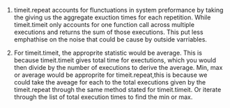 1. timeit.repeat accounts for flunctuations in system preformance by taking the giving us the aggregate exuction times for each repetition. While timeit.timeit only accounts for one function call across multiple executions and returns the sum of those executions. This put less emphathise on the noise that could be cause by outside varriables.

2. For timeit.timeit, the approprite statistic would be average. This is because timeit.timeit gives total time for exectutions, which you would then divide by the number of executions to derive the average. Min, max or average would be approprite for timeit.repeat,this is because we could take the aveage for each to the total executions given by the timeit.repeat through the same method stated for timeit.timeit. Or iterate through the list of total execution times to find the min or max.